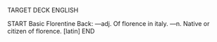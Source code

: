 TARGET DECK
ENGLISH

START
Basic
Florentine
Back: —adj. Of florence in italy. —n. Native or citizen of florence. [latin]
END
